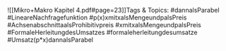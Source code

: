 
![[Mikro+Makro Kapitel 4.pdf#page=23]]Tags & Topics:
   #dannalsParabel
   #LineareNachfragefunktion
   #p(x)xmitxalsMengeundpalsPreis
   #AchsenabschnittaalsProhibitivpreis
   #xmitxalsMengeundpalsPreis
   #FormaleHerleitungdesUmsatzes
   #formaleherleitungdesumsatze
   #Umsatz(p*x)dannalsParabel